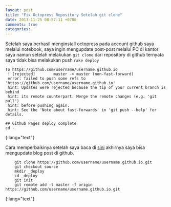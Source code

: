 ```yaml
---
layout: post
title: "Fix Octopress Repository Setelah git clone"
date: 2013-11-25 08:57:11 +0700
comments: true
categories: 
---
```


Setelah saya berhasil menginstall octopress pada account github saya melalui notebook, saya ingin mengupdate post-post melalui PC di kantor saya namun setelah melakukan `git clone` dari repository di github ternyata saya tidak bisa melakukan push `rake deploy`

~~~
To https://github.com/username/username.github.io
 ! [rejected]        master -> master (non-fast-forward)
 error: failed to push some refs to 'https://github.com/username/username.github.io'
 hint: Updates were rejected because the tip of your current branch is behind
 hint: its remote counterpart. Merge the remote changes (e.g. 'git pull')
 hint: before pushing again.
 hint: See the 'Note about fast-forwards' in 'git push --help' for details.

## Github Pages deploy complete
cd -
~~~
{:lang="text"}
    
Cara memperbaikinya setelah saya baca di [sini](http://http://weishi.github.io/blog/2013/07/24/setup-an-existing-octopress-repository-after-git-clone/) akhirnya saya bisa mengupdate blog post di github.

~~~
	git clone https://github.com/username/username.github.io.git
	git checkout source
    mkdir _deploy
    cd _deploy
    git init
    git remote add -t master -f origin https://github.com/username/username.github.io.git
~~~
{:lang="text"}    
